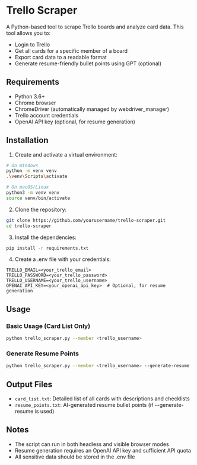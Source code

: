 # Trello Scraper

A Python-based tool to scrape Trello boards and analyze card data. This tool allows you to:
- Login to Trello
- Get all cards for a specific member of a board
- Export card data to a readable format
- Generate resume-friendly bullet points using GPT (optional)

## Requirements

- Python 3.6+
- Chrome browser
- ChromeDriver (automatically managed by webdriver_manager)
- Trello account credentials
- OpenAI API key (optional, for resume generation)

## Installation

1. Create and activate a virtual environment:

```bash
# On Windows
python -m venv venv
.\venv\Scripts\activate

# On macOS/Linux
python3 -m venv venv
source venv/bin/activate
```

2. Clone the repository:

```bash
git clone https://github.com/yourusername/trello-scraper.git
cd trello-scraper
```

3. Install the dependencies:

```bash
pip install -r requirements.txt
```

4. Create a .env file with your credentials:

```
TRELLO_EMAIL=<your_trello_email>
TRELLO_PASSWORD=<your_trello_password>
TRELLO_USERNAME=<your_trello_username>
OPENAI_API_KEY=<your_openai_api_key>  # Optional, for resume generation
```

## Usage

### Basic Usage (Card List Only)
```bash
python trello_scraper.py --member <trello_username>
```

### Generate Resume Points
```bash
python trello_scraper.py --member <trello_username> --generate-resume
```

## Output Files

- `card_list.txt`: Detailed list of all cards with descriptions and checklists
- `resume_points.txt`: AI-generated resume bullet points (if --generate-resume is used)

## Notes

- The script can run in both headless and visible browser modes
- Resume generation requires an OpenAI API key and sufficient API quota
- All sensitive data should be stored in the .env file


